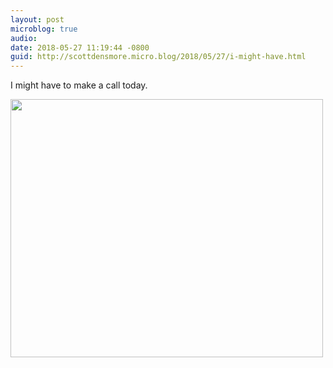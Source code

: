 ```yaml
---
layout: post
microblog: true
audio: 
date: 2018-05-27 11:19:44 -0800
guid: http://scottdensmore.micro.blog/2018/05/27/i-might-have.html
---
```

I might have to make a call today. 

<img src="http://www.scottdensmore.io/uploads/2018/64fdbb94a1.jpg" width="500" height="413" />

